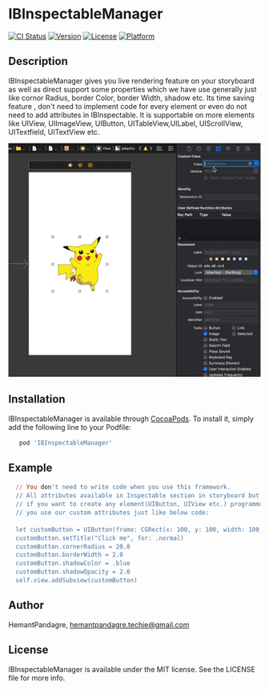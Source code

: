 # IBInspectableManager

[![CI Status](https://img.shields.io/travis/HemantPandagre/IBInspectableManager.svg?style=flat)](https://travis-ci.org/HemantPandagre/IBInspectableManager)
[![Version](https://img.shields.io/cocoapods/v/IBInspectableManager.svg?style=flat)](https://cocoapods.org/pods/IBInspectableManager)
[![License](https://img.shields.io/cocoapods/l/IBInspectableManager.svg?style=flat)](https://cocoapods.org/pods/IBInspectableManager)
[![Platform](https://img.shields.io/cocoapods/p/IBInspectableManager.svg?style=flat)](https://cocoapods.org/pods/IBInspectableManager)

## Description
 IBInspectableManager gives you live rendering feature on your storyboard as well as direct support some properties which we have use generally just like cornor Radius, border Color, border Width, shadow etc. Its time saving feature , don't need to implement code for every element or even do not need to add attributes in IBInspectable. It is supportable on more elements like UIView, UIImageView, UIButton, UITableView,UILabel, UIScrollView, UITextfield, UITextView etc.

![Farmers Market Finder Demo](/IBmanager.gif)


## Installation

IBInspectableManager is available through [CocoaPods](https://cocoapods.org). To install
it, simply add the following line to your Podfile:

```ruby
   pod 'IBInspectableManager'
```

## Example

 ```ruby
   // You don't need to write code when you use this framework.
   // All attributes available in Inspectable section in storyboard but 
   // if you want to create any element(UIButton, UIView etc.) programmatically then 
   // you use our custom attributes just like below code: 

   let customButton = UIButton(frame: CGRect(x: 100, y: 100, width: 100, height: 40))
   customButton.setTitle("Click me", for: .normal)
   customButton.cornerRadius = 20.0
   customButton.borderWidth = 2.0
   customButton.shadowColor = .blue
   customButton.shadowOpacity = 2.0
   self.view.addSubview(customButton)
```

## Author

HemantPandagre, hemantpandagre.techie@gmail.com

## License

IBInspectableManager is available under the MIT license. See the LICENSE file for more info.
